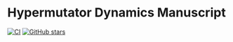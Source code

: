 # Hypermutator Dynamics Manuscript

[![CI](https://github.com/mmore500/hypermutator-dynamics/actions/workflows/ci.yaml/badge.svg)](https://github.com/mmore500/hypermutator-dynamics/actions/workflows/ci.yaml)
[![GitHub stars](https://img.shields.io/github/stars/mmore500/hypermutator-dynamics.svg?style=flat-square&logo=github&label=Stars&logoColor=white)](https://github.com/mmore500/hypermutator-dynamics)
